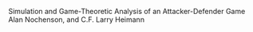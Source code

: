 Simulation and Game-Theoretic Analysis of an Attacker-Defender Game
Alan Nochenson, and C.F. Larry Heimann


